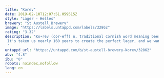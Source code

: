 ```yaml
---
title: "Korev"
date: 2019-02-10T12:07:51.059515Z
style: "Lager - Helles"
brewery: "St Austell Brewery"
image: "https://labels.untappd.com/labels/32862"
rating: "3.32"
description: "Ko•rev (cor-eff) n. traditional Cornish word meaning beer. It's taken us nearly 160 years to create the perfect lager, and we wanted to make sure it was uniquely Cornish. Crafted at our brewery in St Austell, we've used the finest lager malt from barley grown right here in Cornwall. Korev has a wonderful pale colour and a clean, crisp taste, bottled in amber glass to protect the freshness. We think you'll agree it's been worth the wait. "
untappd_url: "https://untappd.com/b/st-austell-brewery-korev/32862"
abv: "4.8"
ibu: "0"
robots: noindex,nofollow
lang: en
---
```

